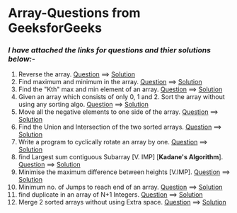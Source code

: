 # Array-Questions from GeeksforGeeks

### *I have attached the links for questions and thier solutions below:-*

1. Reverse the array. [Question](https://www.geeksforgeeks.org/write-a-program-to-reverse-an-array-or-string/) ==> [Solution](https://github.com/AdarshGeek/DSA-Sheet-Solution/blob/main/Array/reverse_the_array.cpp)
2. Find maximum and minimum in the array. [Question](https://www.geeksforgeeks.org/maximum-and-minimum-in-an-array/) ==> [Solution](https://github.com/geeky01adarsh/DSA-Sheet-Solution/blob/main/Array/array_max_min_ele.cpp)
3. Find the "Kth" max and min element of an array. [Question](https://practice.geeksforgeeks.org/problems/kth-smallest-element/0) ==> [Solution]()
4. Given an array which consists of only 0, 1 and 2. Sort the array without using any sorting algo. [Question](https://practice.geeksforgeeks.org/problems/sort-an-array-of-0s-1s-and-2s/0) ==> [Solution](https://github.com/geeky01adarsh/DSA-Sheet-Solution/blob/main/Array/sort_array_of_012_no_sorting_algo_used.cpp)
5. Move all the negative elements to one side of the array. [Question](https://www.geeksforgeeks.org/move-negative-numbers-beginning-positive-end-constant-extra-space/) ==> [Solution](https://github.com/AdarshGeek/DSA-Sheet-Solution/blob/main/Array/move_negative_ele.cpp)
6. Find the Union and Intersection of the two sorted arrays. [Question](https://practice.geeksforgeeks.org/problems/union-of-two-arrays/0) ==> [Solution](https://github.com/geeky01adarsh/DSA-Sheet-Solution/blob/main/Array/array_union_count.cpp)
7. Write a program to cyclically rotate an array by one. [Question](https://practice.geeksforgeeks.org/problems/cyclically-rotate-an-array-by-one/0) ==> [Solution](https://github.com/geeky01adarsh/DSA-Sheet-Solution/blob/main/Array/array_cyclically_rotate_by1.cpp)
8. find Largest sum contiguous Subarray [V. IMP]  [**Kadane's Algorithm**]. [Question](https://practice.geeksforgeeks.org/problems/kadanes-algorithm/0) ==> [Solution](https://github.com/geeky01adarsh/DSA-Sheet-Solution/blob/main/Array/array_kadane_sum_cont_subarray.cpp)
9. Minimise the maximum difference between heights [V.IMP]. [Question](https://practice.geeksforgeeks.org/problems/minimum-number-of-jumps/0) ==> [Solution](https://github.com/geeky01adarsh/DSA-Sheet-Solution/blob/main/Array/array_minimise_the_heights_ii.cpp)
10. Minimum no. of Jumps to reach end of an array. [Question](https://practice.geeksforgeeks.org/problems/minimum-number-of-jumps/0) ==> [Solution]()
11. find duplicate in an array of N+1 Integers. [Question](https://leetcode.com/problems/find-the-duplicate-number/) ==> [Solution](url)
12. Merge 2 sorted arrays without using Extra space. [Question](https://leetcode.com/problems/find-the-duplicate-number/) ==> [Solution](https://github.com/geeky01adarsh/DSA-Sheet-Solution/blob/main/Array/merge_two_sorted_arr_without_extra_space.cpp)
